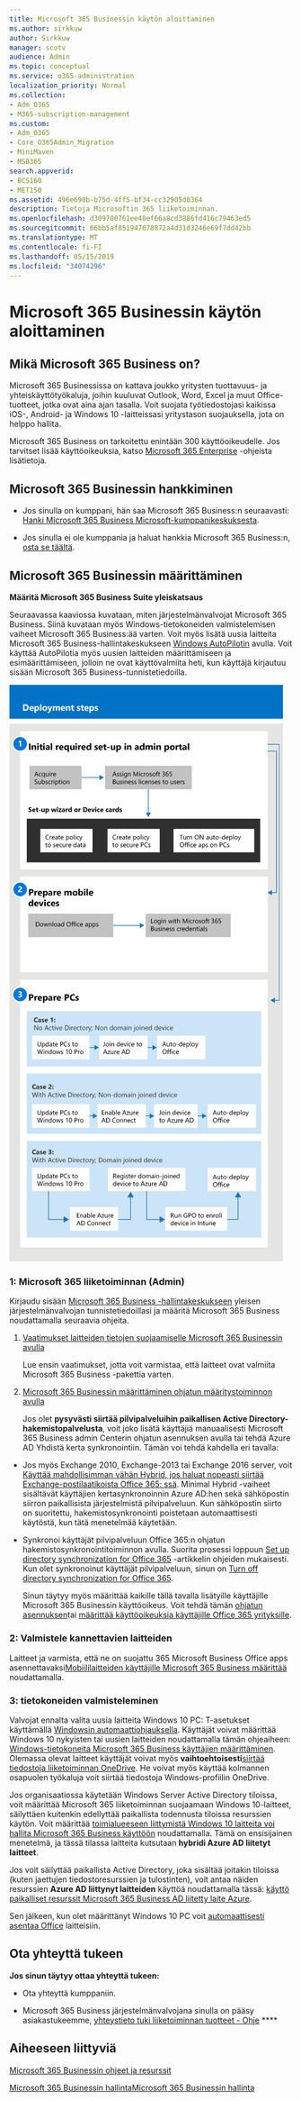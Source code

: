 ```yaml
---
title: Microsoft 365 Businessin käytön aloittaminen
ms.author: sirkkuw
author: Sirkkuw
manager: scotv
audience: Admin
ms.topic: conceptual
ms.service: o365-administration
localization_priority: Normal
ms.collection:
- Adm_O365
- M365-subscription-management
ms.custom:
- Adm_O365
- Core_O365Admin_Migration
- MiniMaven
- MSB365
search.appverid:
- BCS160
- MET150
ms.assetid: 496e690b-b75d-4ff5-bf34-cc32905d0364
description: Tietoja Microsoftin 365 liiketoiminnan.
ms.openlocfilehash: d309700761ee48ef66a8cd3886fd416c79463ed5
ms.sourcegitcommit: 66bb5af851947078872a4d31d3246e69f7dd42bb
ms.translationtype: MT
ms.contentlocale: fi-FI
ms.lasthandoff: 05/15/2019
ms.locfileid: "34074296"
---
```

# <a name="get-started-with-microsoft-365-business"></a>Microsoft 365 Businessin käytön aloittaminen

## <a name="what-is-microsoft-365-business"></a>Mikä Microsoft 365 Business on?

Microsoft 365 Businessissa on kattava joukko yritysten tuottavuus- ja yhteiskäyttötyökaluja, joihin kuuluvat Outlook, Word, Excel ja muut Office-tuotteet, jotka ovat aina ajan tasalla. Voit suojata työtiedostojasi kaikissa iOS-, Android- ja Windows 10 -laitteissasi yritystason suojauksella, jota on helppo hallita.
  
Microsoft 365 Business on tarkoitettu enintään 300 käyttöoikeudelle. Jos tarvitset lisää käyttöoikeuksia, katso [Microsoft 365 Enterprise](https://go.microsoft.com/fwlink/p/?linkid=860986) -ohjeista lisätietoja. 
  
## <a name="get-microsoft-365-business"></a>Microsoft 365 Businessin hankkiminen

- Jos sinulla on kumppani, hän saa Microsoft 365 Business:n seuraavasti: [Hanki Microsoft 365 Business Microsoft-kumppanikeskuksesta](get-microsoft-365-business.md).
    
- Jos sinulla ei ole kumppania ja haluat hankkia Microsoft 365 Business:n, [osta se täältä](https://www.microsoft.com/en-us/microsoft-365/business).
    
## <a name="set-up-microsoft-365-business"></a>Microsoft 365 Businessin määrittäminen

 **Määritä Microsoft 365 Business Suite yleiskatsaus**
  
Seuraavassa kaaviossa kuvataan, miten järjestelmänvalvojat Microsoft 365 Business. Siinä kuvataan myös Windows-tietokoneiden valmistelemisen vaiheet Microsoft 365 Business:ää varten. Voit myös lisätä uusia laitteita Microsoft 365 Business-hallintakeskukseen [Windows AutoPilotin](add-autopilot-devices-and-profile.md) avulla. Voit käyttää AutoPilotia myös uusien laitteiden määrittämiseen ja esimäärittämiseen, jolloin ne ovat käyttövalmiita heti, kun käyttäjä kirjautuu sisään Microsoft 365 Business-tunnistetiedoilla.
  
![A diagram that shows the setup and management flow for admins, and also for a user](media/249f81fc-7e79-44c7-8425-3a0b7b651c3b.png)
  
### <a name="1-set-up-microsoft-365-business-admin"></a>1: Microsoft 365 liiketoiminnan (Admin)

Kirjaudu sisään [Microsoft 365 Business -hallintakeskukseen](https://portal.office.com/adminportal/home) yleisen järjestelmänvalvojan tunnistetiedoillasi ja määritä Microsoft 365 Business noudattamalla seuraavia ohjeita. 
  
1. [Vaatimukset laitteiden tietojen suojaamiselle Microsoft 365 Businessin avulla](pre-requisites-for-data-protection.md)
    
    Lue ensin vaatimukset, jotta voit varmistaa, että laitteet ovat valmiita Microsoft 365 Business -pakettia varten.
    
2. [Microsoft 365 Businessin määrittäminen ohjatun määritystoiminnon avulla](set-up.md)
    
    Jos olet **pysyvästi siirtää pilvipalveluihin paikallisen Active Directory-hakemistopalvelusta**, voit joko lisätä käyttäjiä manuaalisesti Microsoft 365 Business admin Centerin ohjatun asennuksen avulla tai tehdä Azure AD Yhdistä kerta synkronointiin. Tämän voi tehdä kahdella eri tavalla: 
    
  - Jos myös Exchange 2010, Exchange-2013 tai Exchange 2016 server, voit [Käyttää mahdollisimman vähän Hybrid, jos haluat nopeasti siirtää Exchange-postilaatikoista Office 365: ssä](https://support.office.com/article/fdecceed-0702-4af3-85be-f2a0013937ef). Minimal Hybrid -vaiheet sisältävät käyttäjien kertasynkronoinnin Azure AD:hen sekä sähköpostin siirron paikallisista järjestelmistä pilvipalveluun. Kun sähköpostin siirto on suoritettu, hakemistosynkronointi poistetaan automaattisesti käytöstä, kun tätä menetelmää käytetään.
    
  - Synkronoi käyttäjät pilvipalveluun Office 365:n ohjatun hakemistosynkronointitoiminnon avulla. Suorita prosessi loppuun [Set up directory synchronization for Office 365](https://support.office.com/article/1b3b5318-6977-42ed-b5c7-96fa74b08846) -artikkelin ohjeiden mukaisesti. Kun olet synkronoinut käyttäjät pilvipalveluun, sinun on [Turn off directory synchronization for Office 365](https://support.office.com/article/ee5f861e-bd48-4267-83d1-a4ead4b4a00d).
    
    Sinun täytyy myös määrittää kaikille tällä tavalla lisätyille käyttäjille Microsoft 365 Businessin käyttöoikeus. Voit tehdä tämän [ohjatun asennuksen](set-up.md)tai [määrittää käyttöoikeuksia käyttäjille Office 365 yrityksille](https://support.office.com/article/997596B5-4173-4627-B915-36ABAC6786DC).
    
### <a name="2-prepare-mobile-devices"></a>2: Valmistele kannettavien laitteiden

Laitteet ja varmista, että ne on suojattu 365 Microsoft Business Office apps asennettavaksi[Mobiililaitteiden käyttäjille Microsoft 365 Business määrittää](set-up-mobile-devices.md) noudattamalla. 
  
### <a name="3-prepare-pcs"></a>3: tietokoneiden valmisteleminen

Valvojat ennalta valita uusia laitteita Windows 10 PC: T-asetukset käyttämällä [Windowsin automaattiohjauksella](add-autopilot-devices-and-profile.md). Käyttäjät voivat määrittää Windows 10 nykyisten tai uusien laitteiden noudattamalla tämän ohjeaiheen: [Windows-tietokoneita Microsoft 365 Business käyttäjien määrittäminen](set-up-windows-devices.md). Olemassa olevat laitteet käyttäjät voivat myös **vaihtoehtoisesti**[siirtää tiedostoja liiketoiminnan OneDrive](move-files-to-onedrive.md). He voivat myös käyttää kolmannen osapuolen työkaluja voit siirtää tiedostoja Windows-profiilin OneDrive.
  
Jos organisaatiossa käytetään Windows Server Active Directory tiloissa, voit määrittää Microsoft 365 liiketoiminnan suojaamaan Windows 10-laitteet, säilyttäen kuitenkin edellyttää paikallista todennusta tiloissa resurssien käytön. Voit määrittää [toimialueeseen liittymistä Windows 10 laitteita voi hallita Microsoft 365 Business käyttöön](manage-windows-devices.md) noudattamalla. Tämä on ensisijainen menetelmä, ja tässä tilassa laitteita kutsutaan **hybridi Azure AD liitetyt laitteet**. 
  
Jos voit säilyttää paikallista Active Directory, joka sisältää joitakin tiloissa (kuten jaettujen tiedostoresurssien ja tulostinten), voit antaa näiden resurssien **Azure AD liittynyt laitteiden** käyttöä noudattamalla tässä: [käyttö paikalliset resurssit Microsoft 365 Business AD liitetty laite Azure](access-resources.md).
  
Sen jälkeen, kun olet määrittänyt Windows 10 PC voit [automaattisesti asentaa Office](auto-install-or-uninstall-office.md) laitteisiin. 
  
## <a name="contact-support"></a>Ota yhteyttä tukeen

 **Jos sinun täytyy ottaa yhteyttä tukeen:**
  
- Ota yhteyttä kumppaniin.
    
- Microsoft 365 Business järjestelmänvalvojana sinulla on pääsy asiakastukeemme, [yhteystieto tuki liiketoiminnan tuotteet - Ohje](https://support.office.com/article/32a17ca7-6fa0-4870-8a8d-e25ba4ccfd4b) ****
    
## <a name="related-topics"></a>Aiheeseen liittyviä
[Microsoft 365 Businessin ohjeet ja resurssit](https://go.microsoft.com/fwlink/p/?linkid=853701)
  
[Microsoft 365 Businessin hallinta](manage.md)[Microsoft 365 Businessin hallinta](migrate-to-microsoft-365-business.md)
  

